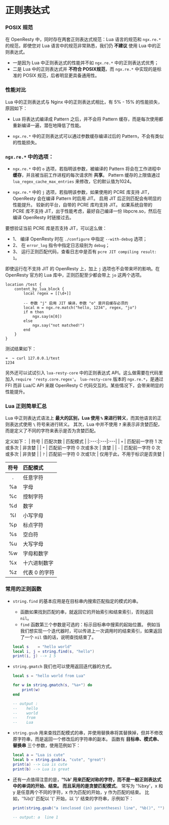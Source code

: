 # 正则表达式

### POSIX 规范
在 OpenResty 中，同时存在两套正则表达式规范：Lua 语言的规范和 `ngx.re.*` 的规范，即使您对 Lua 语言中的规范非常熟悉，我们仍 **不建议** 使用 Lua 中的正则表达式。
- 一是因为 Lua 中正则表达式的性能并不如 `ngx.re.*` 中的正则表达式优秀；
- 二是 Lua 中的正则表达式并 **不符合 POSIX规范**，而 `ngx.re.*` 中实现的是标准的 POSIX 规范，后者明显更具备通用性。

### 性能对比
Lua 中的正则表达式与 Nginx 中的正则表达式相比，有 5% - 15% 的性能损失，原因如下：
- Lua 将表达式编译成 Pattern 之后，并不会将 Pattern 缓存，而是每次使用都重新编译一遍，潜在地降低了性能。

- `ngx.re.*` 中的正则表达式可以通过参数缓存编译过后的 Pattern，不会有类似的性能损失。

### `ngx.re.*` 中的选项：

- `ngx.re.*` 中的 `o` 选项，若指明该参数，被编译的 Pattern 将会在工作进程中 **缓存**，并且被当前工作进程的每次请求所 **共享**。
Pattern 缓存的上限值通过 `lua_regex_cache_max_entries` 来修改，它的默认值为1024。

- `ngx.re.*` 中的 `j` 选项，若指明该参数，如果使用的 PCRE 库支持 JIT，OpenResty 会在编译 Pattern 时启用 JIT。 启用 JIT 后正则匹配会有明显的性能提升。
较新的平台，自带的 PCRE 库均支持 JIT。 如果系统自带的 PCRE 库不支持 JIT，出于性能考虑，最好自己编译一份 libpcre.so，然后在编译 OpenResty 时链接过去。

要想验证当前 PCRE 库是否支持 JIT，可以这么做：
- 1、 编译 OpenResty 时在 `./configure` 中指定 `--with-debug` 选项；
- 2、 在 `error_log` 指令中指定日志级别为 `debug`；
- 3、 运行正则匹配代码，查看日志中是否有 `pcre JIT compiling result: 1`。

即使运行在不支持 JIT 的 OpenResty 上，加上 `j` 选项也不会带来坏的影响。在 OpenResty 官方的 Lua 库中，正则匹配至少都会带上 `jo` 这两个选项。

```nginx
location /test {
    content_by_lua_block {
        local regex = [[\d+]]

        -- 参数 "j" 启用 JIT 编译，参数 "o" 是开启缓存必须的
        local m = ngx.re.match("hello, 1234", regex, "jo")
        if m then
            ngx.say(m[0])
        else
            ngx.say("not matched!")
        end
    }
}
```

测试结果如下：

```shell
➜  ~ curl 127.0.0.1/test
1234
```

另外还可以试试引入 `lua-resty-core` 中的正则表达式 API。这么做需要在代码里加入 `require 'resty.core.regex'`。
`lua-resty-core` 版本的 `ngx.re.*`，是通过 FFI 而非 Lua/C API 来跟 OpenResty C 代码交互的。某些情况下，会带来明显的性能提升。

### Lua 正则简单汇总

Lua 中正则表达式语法上 **最大的区别，Lua 使用 `%` 来进行转义**，而其他语言的正则表达式使用 **`\`** 符号来进行转义。 其次，Lua 中并不使用 **`?`** 来表示非贪婪匹配，而是定义了不同的字符来表示是否为贪婪匹配。

定义如下：
| 符号 | 匹配次数 | 匹配模式 |
|:---:|:---|:---|
| `+` | 匹配前一字符 1 次或多次 | 非贪婪 |
| `*` | 匹配前一字符 0 次或多次 | 贪婪   |
| `-` | 匹配前一字符 0 次或多次 | 非贪婪 |
| `?` | 匹配前一字符 0 次或1次  | 仅用于此，不用于标识是否贪婪 |

| 符号 | 匹配模式 |
|:---:|:----------|
| .  |任意字符     |
| %a |字母         |
| %c |控制字符     |
| %d |数字         |
| %l |小写字母     |
| %p |标点字符     |
| %s |空白符       |
| %u |大写字母     |
| %w |字母和数字   |
| %x |十六进制数字 |
| %z |代表 0 的字符|


### 常用的正则函数
- `string.find` 的基本应用是在目标串内搜索匹配指定的模式的串。
    - 函数如果找到匹配的串，就返回它的开始索引和结束索引，否则返回 `nil`。
    - `find` 函数第三个参数是可选的：标示目标串中搜索的起始位置。
    例如当我们想实现一个迭代器时，可以传进上一次调用时的结束索引，如果返回了一个 `nil` 值的话，说明查找结束了。

    ```lua
    local s    = "hello world"
    local i, j = string.find(s, "hello")
    print(i, j) --> 1 5
    ```

- `string.gmatch` 我们也可以使用返回迭代器的方式。

    ```lua
    local s = "hello world from Lua"

    for w in string.gmatch(s, "%a+") do
        print(w)
    end

    -- output :
    --    hello
    --    world
    --    from
    --    Lua
    ```

- `string.gsub` 用来查找匹配模式的串，并使用替换串将其替换掉，但并不修改原字符串，而是返回一个修改后的字符串的副本。
    函数有 **目标串、模式串、替换串** 三个参数，使用范例如下：

    ```lua
    local a = "Lua is cute"
    local b = string.gsub(a, "cute", "great")
    print(a) --> Lua is cute
    print(b) --> Lua is great
    ```

-  还有一点值得注意的是，**'%b' 用来匹配对称的字符，而不是一般正则表达式中的单词的开始、结束。 而且采用的是贪婪匹配模式**。
    常写为 '%bxy'，x 和 y 是任意两个不同的字符，x 作为匹配的开始，y 作为匹配的结束。 比如，'%b()' 匹配以 '(' 开始，以 ')' 结束的字符串，示例如下：

    ```lua
    print(string.gsub("a (enclosed (in) parentheses) line", "%b()", ""))

    -- output: a  line 1
    ```

